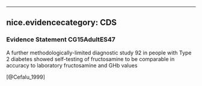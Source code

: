 
---
nice.evidencecategory: CDS
---

### Evidence Statement CG15AdultES47
A further methodologically-limited diagnostic study 92 in people with Type 2 diabetes showed self-testing of fructosamine to be comparable in accuracy to laboratory fructosamine and GHb values 

[@Cefalu_1999]

